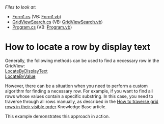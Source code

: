 <!-- default file list -->
*Files to look at*:

* [Form1.cs](./CS/WindowsApplication1/Form1.cs) (VB: [Form1.vb](./VB/WindowsApplication1/Form1.vb))
* [GridViewSearch.cs](./CS/WindowsApplication1/GridViewSearch.cs) (VB: [GridViewSearch.vb](./VB/WindowsApplication1/GridViewSearch.vb))
* [Program.cs](./CS/WindowsApplication1/Program.cs) (VB: [Program.vb](./VB/WindowsApplication1/Program.vb))
<!-- default file list end -->
# How to locate a row by display text


<p>Generally, the following methods can be used to find a necessary row in the GridView:<br />
<a href="http://documentation.devexpress.com/#WindowsForms/DevExpressXtraGridViewsBaseColumnView_LocateByDisplayTexttopic">LocateByDisplayText</a><br />
<a href="http://documentation.devexpress.com/#WindowsForms/DevExpressXtraGridViewsBaseColumnView_LocateByValuetopic">LocateByValue</a></p><p>However, there can be a situation when you need to perform a custom algorithm for finding a necessary row. For example, if you want to find all rows whose values contain a specific substring. In this case, you need to traverse through all rows manually, as described in the <a href="https://www.devexpress.com/Support/Center/p/A1245">How to traverse grid rows in their visible order</a> Knowledge Base article.</p><p>This example demonstrates this approach in action.</p>

<br/>


